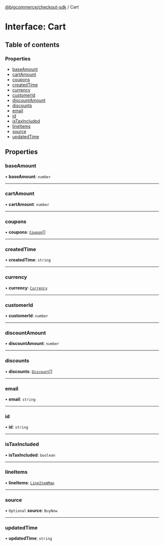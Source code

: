 [@bigcommerce/checkout-sdk](../README.md) / Cart

# Interface: Cart

## Table of contents

### Properties

- [baseAmount](Cart.md#baseamount)
- [cartAmount](Cart.md#cartamount)
- [coupons](Cart.md#coupons)
- [createdTime](Cart.md#createdtime)
- [currency](Cart.md#currency)
- [customerId](Cart.md#customerid)
- [discountAmount](Cart.md#discountamount)
- [discounts](Cart.md#discounts)
- [email](Cart.md#email)
- [id](Cart.md#id)
- [isTaxIncluded](Cart.md#istaxincluded)
- [lineItems](Cart.md#lineitems)
- [source](Cart.md#source)
- [updatedTime](Cart.md#updatedtime)

## Properties

### baseAmount

• **baseAmount**: `number`

___

### cartAmount

• **cartAmount**: `number`

___

### coupons

• **coupons**: [`Coupon`](Coupon.md)[]

___

### createdTime

• **createdTime**: `string`

___

### currency

• **currency**: [`Currency`](Currency.md)

___

### customerId

• **customerId**: `number`

___

### discountAmount

• **discountAmount**: `number`

___

### discounts

• **discounts**: [`Discount`](Discount.md)[]

___

### email

• **email**: `string`

___

### id

• **id**: `string`

___

### isTaxIncluded

• **isTaxIncluded**: `boolean`

___

### lineItems

• **lineItems**: [`LineItemMap`](LineItemMap.md)

___

### source

• `Optional` **source**: `BuyNow`

___

### updatedTime

• **updatedTime**: `string`
